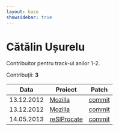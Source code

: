 ```yaml
---
layout: base
showsidebar: true
---
```


# Cătălin Ușurelu

Contribuitor pentru track-ul anilor 1-2.

Contribuții: **3**

|Data |Proiect | Patch |
|-----|--------|-------|
|13.12.2012|[Mozilla][mozilla]|[commit](https://bugzilla.mozilla.org/show_bug.cgi?id=820197)|
|13.12.2012|[Mozilla][mozilla]|[commit](https://bugzilla.mozilla.org/show_bug.cgi?id=817846)|
|14.05.2013|[reSIProcate][reSIProcate]|[commit](https://github.com/resiprocate/resiprocate/commit/ba61ec1a4cd64467a0a1495cf9b434dd605264b9)|

[mozilla]: https://wiki.mozilla.org/Main_Page "Mozilla Project"
[reSIProcate]: https://github.com/resiprocate/resiprocate "reSIProcate"
